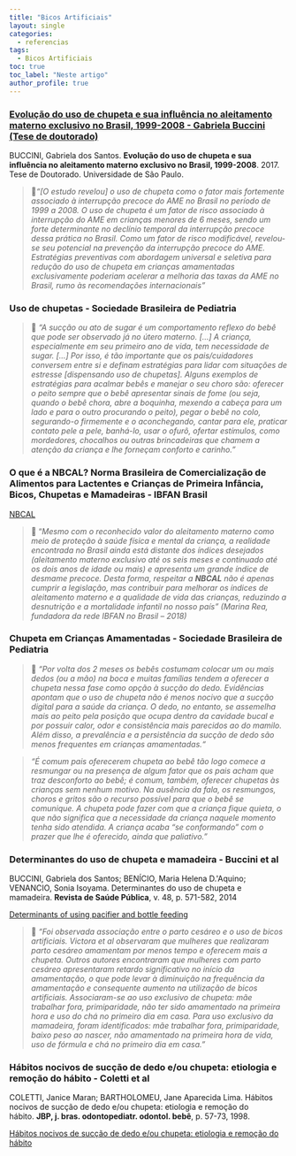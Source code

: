 ```yaml
---
title: "Bicos Artificiais"
layout: single
categories:
  - referencias
tags:
  - Bicos Artificiais
toc: true
toc_label: "Neste artigo"
author_profile: true
---
```


### [Evolução do uso de chupeta e sua influência no aleitamento materno exclusivo no Brasil, 1999-2008 - Gabriela Buccini (Tese de doutorado)](https://www.teses.usp.br/teses/disponiveis/6/6138/tde-19042017-094155/pt-br.php)

BUCCINI, Gabriela dos Santos. **Evolução do uso de chupeta e sua influência no aleitamento materno exclusivo no Brasil, 1999-2008**. 2017. Tese de Doutorado. Universidade de São Paulo.

>💬*“[O estudo revelou] o uso de chupeta como o fator mais fortemente associado à interrupção precoce do AME no Brasil no período de 1999 a 2008. O uso de chupeta é um fator de risco associado à interrupção do AME em crianças menores de 6 meses, sendo um forte determinante no declínio temporal da interrupção precoce dessa prática no Brasil. Como um fator de risco modificável, revelou-se seu potencial na prevenção da interrupção precoce do AME. Estratégias preventivas com abordagem universal e seletiva para redução do uso de chupeta em crianças amamentadas exclusivamente poderiam acelerar a melhoria das taxas da AME no Brasil, rumo às recomendações internacionais”*

### Uso de chupetas - Sociedade Brasileira de Pediatria

[](https://www.sbp.com.br/especiais/pediatria-para-familias/cuidados-com-o-bebe/uso-de-chupeta-os-pros-e-os-contras/)

>💬 *“A sucção ou ato de sugar é um comportamento reflexo do bebê que pode ser observado já no útero materno. […] A criança, especialmente em seu primeiro ano de vida, tem necessidade de sugar. […] Por isso, é tão importante que os pais/cuidadores conversem entre si e definam estratégias para lidar com situações de estresse [dispensando uso de chupetas]. Alguns exemplos de estratégias para acalmar bebês e manejar o seu choro são: oferecer o peito sempre que o bebê apresentar sinais de fome (ou seja, quando o bebê chora, abre a boquinha, mexendo a cabeça para um lado e para o outro procurando o peito), pegar o bebê no colo, segurando-o firmemente e o aconchegando, cantar para ele, praticar contato pele a pele, banhá-lo, usar o ofurô, ofertar estímulos, como mordedores, chocalhos ou outras brincadeiras que chamem a atenção da criança e lhe forneçam conforto e carinho.”*

### O que é a NBCAL? Norma Brasileira de Comercialização de Alimentos para Lactentes e Crianças de Primeira Infância, Bicos, Chupetas e Mamadeiras - IBFAN Brasil

[NBCAL](http://www.ibfan.org.br/site/nbcal)

>💬 “*Mesmo com o reconhecido valor do aleitamento materno como meio de proteção à saúde física e mental da criança, a realidade encontrada no Brasil ainda está distante dos índices desejados (aleitamento materno exclusivo até os seis meses e continuado até os dois anos de idade ou mais) e apresenta um grande índice de desmame precoce. Desta forma, respeitar a **NBCAL** não é apenas cumprir a legislação, mas contribuir para melhorar os índices de aleitamento materno e a qualidade de vida das crianças, reduzindo a desnutrição e a mortalidade infantil no nosso país” (Marina Rea, fundadora da rede IBFAN no Brasil – 2018)*

### Chupeta em Crianças Amamentadas - Sociedade Brasileira de Pediatria

[](https://www.sbp.com.br/fileadmin/user_upload/Aleitamento-_Chupeta_em_Criancas_Amamentadas.pdf)


>💬 *“Por volta dos 2 meses os bebês costumam colocar um ou mais dedos (ou a mão) na boca e muitas famílias tendem a oferecer a chupeta nessa fase como opção à sucção do dedo.  Evidências apontam que o uso de chupeta não é menos nocivo que a sucção digital para a saúde da criança. O dedo, no entanto, se assemelha mais ao peito pela posição que ocupa dentro da cavidade bucal e por possuir calor, odor e consistência mais parecidos ao do mamilo. Além disso, a prevalência e a persistência da sucção de dedo são menos frequentes em crianças amamentadas.“*

>*“É comum pais oferecerem chupeta ao bebê tão logo comece a resmungar ou na presença de algum fator que os pais acham que traz desconforto ao bebê; é comum, também, oferecer chupetas às crianças sem nenhum motivo. Na ausência da fala, os resmungos, choros e gritos são o recurso possível para que o bebê se comunique. A chupeta pode fazer com que a criança fique quieta, o que não significa que a necessidade da criança naquele momento tenha sido atendida. A criança acaba “se conformando” com o prazer que lhe é oferecido, ainda que
paliativo.”*

### Determinantes do uso de chupeta e mamadeira - Buccini et al

BUCCINI, Gabriela dos Santos; BENÍCIO, Maria Helena D.'Aquino; VENANCIO, Sonia Isoyama. Determinantes do uso de chupeta e mamadeira. **Revista de Saúde Pública**, v. 48, p. 571-582, 2014

[Determinants of using pacifier and bottle feeding](https://www.scielo.br/j/rsp/a/qKnpNZ4VYdWtX9pft3JDxMS/?lang=pt)

>💬 *“Foi observada associação entre o parto cesáreo e o uso de bicos artificiais. Victora et al observaram que mulheres que realizaram parto cesáreo amamentam por menos tempo e oferecem mais a chupeta. Outros autores encontraram que mulheres com parto cesáreo apresentaram retardo significativo no início da amamentação, o que pode levar à diminuição na frequência da amamentação e consequente aumento na utilização de bicos artificiais. Associaram-se ao uso exclusivo de chupeta: mãe trabalhar fora, primiparidade, não ter sido amamentado na primeira hora e uso do chá no primeiro dia em casa. Para uso exclusivo da mamadeira, foram identificados: mãe trabalhar fora, primiparidade, baixo peso ao nascer, não amamentado na primeira hora de vida, uso de fórmula e chá no primeiro dia em casa.”*

### Hábitos nocivos de sucção de dedo e/ou chupeta: etiologia e remoção do hábito - Coletti et al

COLETTI, Janice Maran; BARTHOLOMEU, Jane Aparecida Lima. Hábitos nocivos de sucção de dedo e/ou chupeta: etiologia e remoção do hábito. **JBP, j. bras. odontopediatr. odontol. bebê**, p. 57-73, 1998.

[Hábitos nocivos de sucção de dedo e/ou chupeta: etiologia e remoção do hábito](https://pesquisa.bvsalud.org/portal/resource/pt/bbo-14914)

